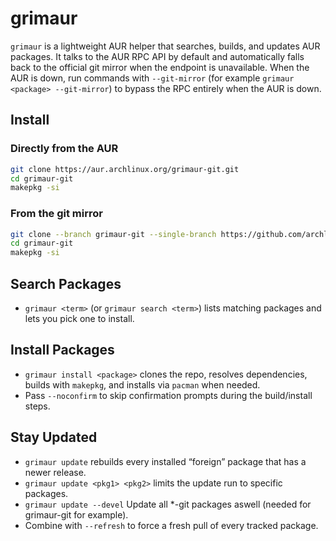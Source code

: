 # grimaur

`grimaur` is a lightweight AUR helper that searches, builds, and updates AUR packages. It talks to the AUR RPC API by default and automatically falls back to the official git mirror when the endpoint is unavailable. When the AUR is down, run commands with `--git-mirror` (for example `grimaur <package> --git-mirror`) to bypass the RPC entirely when the AUR is down.

## Install
### Directly from the AUR
   ```bash
   git clone https://aur.archlinux.org/grimaur-git.git
   cd grimaur-git
   makepkg -si
   ```

### From the git mirror
   ```bash
   git clone --branch grimaur-git --single-branch https://github.com/archlinux/aur.git grimaur-git
   cd grimaur-git
   makepkg -si
   ```
   

## Search Packages
- `grimaur <term>` (or `grimaur search <term>`) lists matching packages and lets you pick one to install.

## Install Packages
- `grimaur install <package>` clones the repo, resolves dependencies, builds with `makepkg`, and installs via `pacman` when needed.
- Pass `--noconfirm` to skip confirmation prompts during the build/install steps.

## Stay Updated
- `grimaur update` rebuilds every installed “foreign” package that has a newer release.
- `grimaur update <pkg1> <pkg2>` limits the update run to specific packages.
- `grimaur update --devel` Update all *-git packages aswell (needed for grimaur-git for example).
- Combine with `--refresh` to force a fresh pull of every tracked package.
